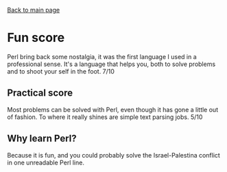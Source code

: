 [Back to main page](../readme.md)
# Fun score
Perl bring back some nostalgia, it was the first language I used in a professional sense.  It's a language that helps you, both to solve problems and to shoot your self in the foot.  7/10  
  
## Practical score
Most problems can be solved with Perl, even though it has gone a little out of fashion.  To where it really shines are simple text parsing jobs. 5/10  

## Why learn Perl?
Because it is fun, and you could probably solve the Israel-Palestina conflict in one unreadable Perl line.
